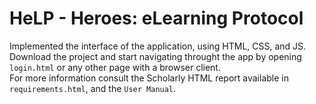 # HeLP - Heroes: eLearning Protocol

Implemented the interface of the application, using HTML, CSS, and JS. <br>
Download the project and start navigating throught the app by opening `login.html` or any other page with a browser client. <br>
For more information consult the Scholarly HTML report available in `requirements.html`, and the `User Manual`. <br>
